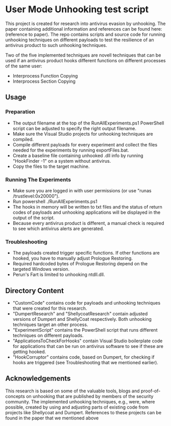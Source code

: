 # User Mode Unhooking test script
This project is created for research into antivirus evasion by unhooking. The paper containing additional information and references can be found here: (reference to paper). The repo contains scripts and source code for running unhooking techniques on different payloads to test the resilience of an antivirus product to such unhooking techniques. 

Two of the five implemented techniques are novell techniques that can be used if an antivirus product hooks different functions on different processes of the same user:
- Interprocess Function Copying
- Interprocess Section Copying

## Usage

### Preparation
- The output filename at the top of the RunAllExperiments.ps1 PowerShell script can be adjusted to specify the right output filename.
- Make sure the Visual Studio projects for unhooking techniques are compiled.
- Compile different payloads for every experiment and collect the files needed for the experiments by running exportFiles.bat.
- Create a baseline file containing unhooked .dll info by running "HookFinder -1" on a system without antivirus.
- Copy the files to the target machine.

### Running The Experiments
- Make sure you are logged in with user permissions (or use "runas /trustlevel:0x20000").
- Run powershell ./RunAllExperiments.ps1
- The hooks in memory will be written to txt files and the status of return codes of payloads and unhooking applications will be displayed in the output of the script.
- Because every antivirus product is different, a manual check is required to see which antivirus alerts are generated.

### Troubleshooting
- The payloads created trigger specific functions. If other functions are hooked, you have to manually adjust Prologue Restoring.
- Required hardcoded bytes of Prologue Restoring depend on the targeted Windows version.
- Perun's Fart is limited to unhooking ntdll.dll.

## Directory Content
- "CustomCode" contains code for payloads and unhooking techniques that were created for this research.
- "DumpertResearch" and "ShellycoatResearch" contain adjusted versions of Dumpert and ShellyCoat respectively. Both unhooking techniques target an other process.
- "ExperimentScript" contains the PowerShell script that runs different techniques on different payloads.
- "ApplicationsToCheckForHooks" contain Visual Studio boilerplate code for applications that can be run on antivirus software to see if these are getting hooked.
- "HookCorruptor" contains code, based on Dumpert, for checking if hooks are triggered (see Troubleshooting that we mentioned earlier).

## Acknowledgements
This research is based on some of the valuable tools, blogs and proof-of-concepts on unhooking that are published by members of the security community.
The implemented unhooking techniques, e.g., were, where possible, created by using and adjusting parts of existing code from projects like Shellycoat and Dumpert. References to these projects can be found in the paper that we mentioned above

